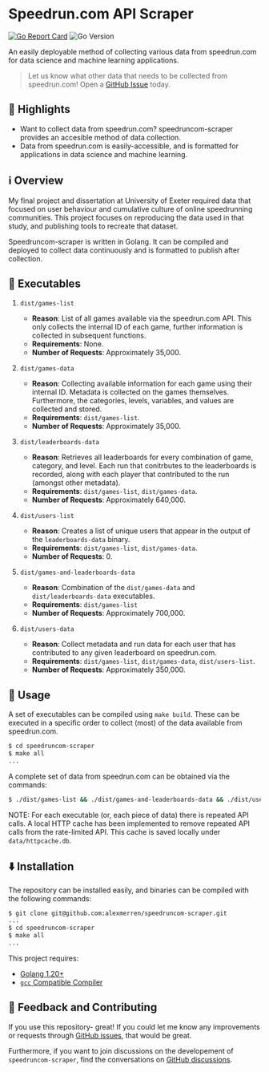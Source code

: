 # Speedrun.com API Scraper

[![Go Report Card](https://goreportcard.com/badge/github.com/alexmerren/speedruncom-scraper)](https://goreportcard.com/report/github.com/alexmerren/speedruncom-scraper)
![Go Version](https://img.shields.io/badge/go%20version-%3E=1.20-61CFDD.svg?style=flat-square)

An easily deployable method of collecting various data from speedrun.com for data science and machine learning applications.

> Let us know what other data that needs to be collected from speedrun.com! Open a [GitHub Issue](https://github.com/alexmerren/speedruncom-scraper/issues) today.

## 🌟 Highlights

 - Want to collect data from speedrun.com? speedruncom-scraper provides an accesible method of data collection.
 - Data from speedrun.com is easily-accessible, and is formatted for applications in data science and machine learning.

## ℹ️  Overview

My final project and dissertation at University of Exeter required data that focused on user behaviour and cumulative culture of online speedrunning communities. This project focuses on reproducing the data used in that study, and publishing tools to recreate that dataset.

Speedruncom-scraper is written in Golang. It can be compiled and deployed to collect data continuously and is formatted to publish after collection.

## 💨 Executables

 1. `dist/games-list`

    * **Reason**: List of all games available via the speedrun.com API. This only collects the internal ID of each game, further information is collected in subsequent functions.
    * **Requirements**: None.
    * **Number of Requests**: Approximately 35,000.

 2. `dist/games-data`

    * **Reason**: Collecting available information for each game using their internal ID. Metadata is collected on the games themselves. Furthermore, the categories, levels, variables, and values are collected and stored.
    * **Requirements**: `dist/games-list`.
    * **Number of Requests**: Approximately 35,000.

 3. `dist/leaderboards-data`

    * **Reason**: Retrieves all leaderboards for every combination of game, category, and level. Each run that conitrbutes to the leaderboards is recorded, along with each player that contributed to the run (amongst other metadata).
    * **Requirements**: `dist/games-list`, `dist/games-data`.
    * **Number of Requests**: Approximately 640,000.

 4. `dist/users-list`

    * **Reason**: Creates a list of unique users that appear in the output of the `leaderboards-data` binary.
    * **Requirements**: `dist/games-list`, `dist/games-data`.
    * **Number of Requests**: 0.

 5. `dist/games-and-leaderboards-data`

    * **Reason**: Combination of the `dist/games-data` and `dist/leaderboards-data` executables.
    * **Requirements**: `dist/games-list`
    * **Number of Requests**: Approximately 700,000.


 5. `dist/users-data`

    * **Reason**: Collect metadata and run data for each user that has contributed to any given leaderboard on speedrun.com.
    * **Requirements**: `dist/games-list`, `dist/games-data`, `dist/users-list`.
    * **Number of Requests**: Approximately 350,000.

## 🚀 Usage

A set of executables can be compiled using `make build`. These can be executed in a specific order to collect (most) of the data available from speedrun.com.

```bash
$ cd speedruncom-scraper
$ make all
...
```

A complete set of data from speedrun.com can be obtained via the commands:

```bash
$ ./dist/games-list && ./dist/games-and-leaderboards-data && ./dist/users-list && ./dist/users-data 
```

NOTE: For each executable (or, each piece of data) there is repeated API calls. A local HTTP cache has been implemented to remove repeated API calls from the rate-limited API. This cache is saved locally under `data/httpcache.db`.

## ⬇️  Installation

The repository can be installed easily, and binaries can be compiled with the following commands:

```bash
$ git clone git@github.com:alexmerren/speedruncom-scraper.git
...
$ cd speedruncom-scraper
$ make all
...
```

This project requires:

 * [Golang 1.20+](https://go.dev/dl/)
 * [`gcc` Compatible Compiler](https://gcc.gnu.org)

## 💭 Feedback and Contributing

If you use this repository- great! If you could let me know any improvements or requests through [GitHub issues](https://github.com/alexmerren/speedruncom-scraper/issues), that would be great.

Furthermore, if you want to join discussions on the developement of `speedruncom-scraper`, find the conversations on [GitHub discussions](https://github.com/alexmerren/speedruncom-scraper/discussions).
